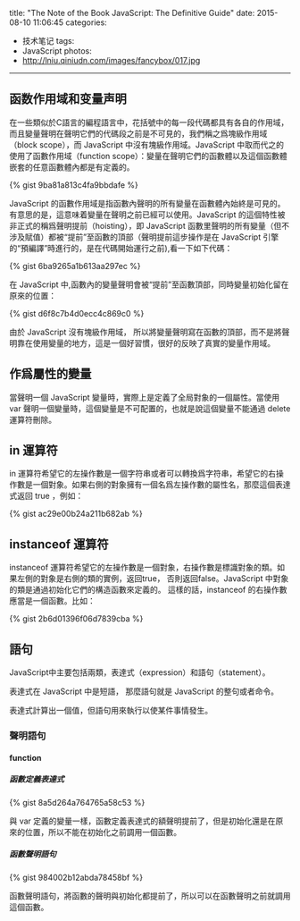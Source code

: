 title: "The Note of the Book JavaScript: The Definitive Guide"
date: 2015-08-10 11:06:45
categories: 
- 技术笔记
tags:
- JavaScript
photos:
- http://lniu.qiniudn.com/images/fancybox/017.jpg
---

## 函数作用域和变量声明

在一些類似於C語言的編程語言中，花括號中的每一段代碼都具有各自的作用域，而且變量聲明在聲明它們的代碼段之前是不可見的，我們稱之爲塊級作用域（block scope），而 JavaScript 中沒有塊級作用域。JavaScript 中取而代之的使用了函數作用域（function scope）：變量在聲明它們的函數體以及這個函數體嵌套的任意函數體內都是有定義的。

<!-- more -->

{% gist 9ba81a813c4fa9bbdafe %}

JavaScript 
的函數作用域是指函數內聲明的所有變量在函數體內始終是可見的。有意思的是，這意味着變量在聲明之前已經可以使用。JavaScript 的這個特性被非正式的稱爲聲明提前（hoisting），即 JavaScript 函數里聲明的所有變量（但不涉及賦值）都被“提前”至函數的頂部（聲明提前這步操作是在 JavaScript 引擎的“預編譯”時進行的，是在代碼開始運行之前),看一下如下代碼：

{% gist 6ba9265a1b613aa297ec %}

在 JavaScript 中,函數內的變量聲明會被“提前”至函數頂部，同時變量初始化留在原來的位置：

{% gist d6f8c7b4d0ecc4c869c0 %}

由於 JavaScript 沒有塊級作用域， 所以將變量聲明寫在函數的頂部，而不是將聲明靠在使用變量的地方，這是一個好習慣，很好的反映了真實的變量作用域。


## 作爲屬性的變量

當聲明一個 JavaScript 變量時，實際上是定義了全局對象的一個屬性。當使用 var 聲明一個變量時，這個變量是不可配置的，也就是說這個變量不能通過 delete 運算符刪除。

## in 運算符

in 運算符希望它的左操作數是一個字符串或者可以轉換爲字符串，希望它的右操作數是一個對象。如果右側的對象擁有一個名爲左操作數的屬性名，那麼這個表達式返回 true ，例如：

{% gist ac29e00b24a211b682ab %}

## instanceof 運算符

instanceof 運算符希望它的左操作數是一個對象，右操作數是標識對象的類。如果左側的對象是右側的類的實例，返回true， 否則返回false。JavaScript 中對象的類是通過初始化它們的構造函數來定義的。 這樣的話，instanceof 的右操作數應當是一個函數。比如：

{% gist 2b6d01396f06d7839cba %}


## 語句

JavaScript中主要包括兩類，表達式（expression）和語句（statement）。

表達式在 JavaScript 中是短語， 那麼語句就是 JavaScript  的整句或者命令。

表達式計算出一個值，但語句用來執行以使某件事情發生。

### 聲明語句

#### function

##### 函數定義表達式

{% gist 8a5d264a764765a58c53 %}

與 var 定義的變量一樣，函數定義表達式的額聲明提前了，但是初始化還是在原來的位置，所以不能在初始化之前調用一個函數。

##### 函數聲明語句

{% gist 984002b12abda78458bf %}

函數聲明語句，將函數的聲明與初始化都提前了，所以可以在函數聲明之前就調用這個函數。
